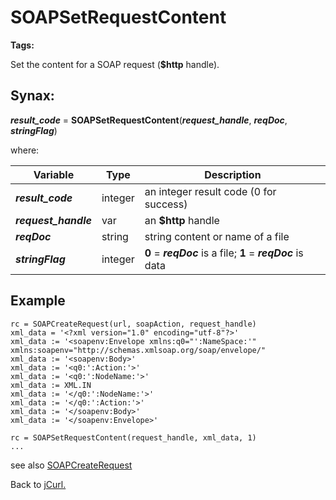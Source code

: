 # SOAPSetRequestContent

**Tags:**
<badge text='curl' vertical='middle' />
<badge text='soap' vertical='middle' />
<badge text='http' vertical='middle' />

Set the content for a SOAP request (**$http** handle).

## Synax:

***result_code*** = **SOAPSetRequestContent**(***request_handle***, ***reqDoc***, ***stringFlag***)

where:

| Variable | Type | Description |
|--|--|--|
***result_code*** | integer |an integer result code (0 for success)
***request_handle*** | var | an **$http** handle
***reqDoc*** | string |string content or name of a file
***stringFlag*** | integer |**0** = ***reqDoc*** is a file; **1** = ***reqDoc*** is data

## Example

```
rc = SOAPCreateRequest(url, soapAction, request_handle)
xml_data = '<?xml version="1.0" encoding="utf-8"?>'
xml_data := '<soapenv:Envelope xmlns:q0="':NameSpace:'" xmlns:soapenv="http://schemas.xmlsoap.org/soap/envelope/"
xml_data := '<soapenv:Body>'
xml_data := '<q0:':Action:'>'
xml_data := '<q0:':NodeName:'>'
xml_data := XML.IN
xml_data := '</q0:':NodeName:'>'
xml_data := '</q0:':Action:'>'
xml_data := '</soapenv:Body>'
xml_data := '</soapenv:Envelope>'

rc = SOAPSetRequestContent(request_handle, xml_data, 1)
...
```

see also [SOAPCreateRequest](../SOAPCreateRequest/#heading)

Back to [jCurl.](./../README.md)
